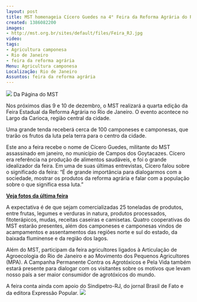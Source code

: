```yaml
---
layout: post
title: MST homenageia Cícero Guedes na 4° Feira da Reforma Agrária do RJ
created: 1386082200
images:
- http://mst.org.br/sites/default/files/Feira_RJ.jpg
video: 
tags:
- Agricultura camponesa
- Rio de Janeiro
- feira da reforma agrária
Menu: Agricultura camponesa
Localização: Rio de Janeiro
Assuntos: feira da reforma agrária
---
```



**![](http://mst.org.br/sites/default/files/Feira_RJ.jpg)**
Da Página do MST

Nos próximos dias 9 e 10 de dezembro, o MST realizará a quarta edição da Feira Estadual da Reforma Agrária no Rio de Janeiro. O evento acontece no Largo da Carioca, região central da cidade. 


Uma grande tenda receberá cerca de 100 camponeses e camponesas, que trarão os frutos da luta pela terra para o centro da cidade.


Este ano a feira recebe o nome de Cícero Guedes, militante do MST assassinado em janeiro, no município de Campos dos Goytacazes. Cícero era referência na produção de alimentos saudáveis, e foi o grande idealizador da feira.
Em uma de suas últimas entrevistas, Cícero falou sobre o significado da feira: “É de grande importância para dialogarmos com a sociedade, mostrar os produtos da reforma agrária e falar com a população sobre o que significa essa luta.”

[**Veja fotos da última feira**](http://boletimmstrj.mst.org.br/iii-feira-da-reforma-agraria/)

A expectativa é de que sejam comercializadas 25 toneladas de produtos, entre frutas, legumes e verduras in natura, produtos processados, fitoterápicos, mudas, receitas caseiras e camisetas.
Quatro cooperativas do MST estarão presentes, além dos camponeses e camponesas vindos de acampamentos e assentamentos das regiões norte e sul do estado, da baixada fluminense e da região dos lagos.


Além do MST, participam da feira agricultores ligados à Articulação de Agroecologia do Rio de Janeiro e ao Movimento dos Pequenos Agricultores (MPA). A Campanha Permanente Contra os Agrotóxicos e Pela Vida também estará presente para dialogar com os visitantes sobre os motivos que levam nosso país a ser maior consumidor de agrotóxicos do mundo.


A feira conta ainda com apoio do Sindipetro-RJ, do jornal Brasil de Fato e da editora Expressão Popular.
![](http://mst.org.br/sites/default/files/agraria_RJ.jpg)

